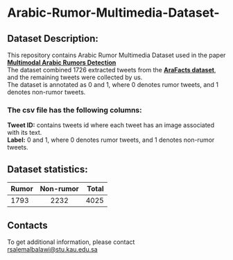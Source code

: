 # Arabic-Rumor-Multimedia-Dataset-

## **Dataset Description:**
This repository contains Arabic Rumor Multimedia Dataset used in the paper [**Multimodal Arabic Rumors Detection**](https://ieeexplore.ieee.org/abstract/document/10026837) <br />
The dataset combined 1726 extracted tweets from the [**AraFacts dataset**](https://gitlab.com/bigirqu/AraFacts/), and the remaining tweets were collected by us. <br />
The dataset is annotated as 0 and 1, where 0 denotes rumor tweets, and 1 denotes non-rumor tweets.

### **The csv file has the following columns:** 
**Tweet ID:** contains tweets id where each tweet has an image associated with its text.<br />
**Label:** 0 and 1, where 0 denotes rumor tweets, and 1 denotes non-rumor tweets.

## **Dataset statistics:**

| Rumor         | Non-rumor     | Total  |
| ------------- |:-------------:| -----:|
| 1793          | 2232          | 4025 |

## **Contacts** <br />
To get additional information, please contact 
rsalemalbalawi@stu.kau.edu.sa 
		


